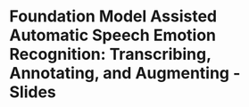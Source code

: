 # Foundation Model Assisted Automatic Speech Emotion Recognition: Transcribing, Annotating, and Augmenting - Slides
